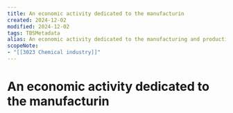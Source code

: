 ```yaml
---
title: An economic activity dedicated to the manufacturin
created: 2024-12-02
modified: 2024-12-02
tags: TBSMetadata
alias: An economic activity dedicated to the manufacturing and production of chemicals, petrochemicals, agrochemicals, pharmaceuticals, polymers, paints, etc.
scopeNote:
- "[[3023 Chemical industry]]"
---
```

# An economic activity dedicated to the manufacturin
